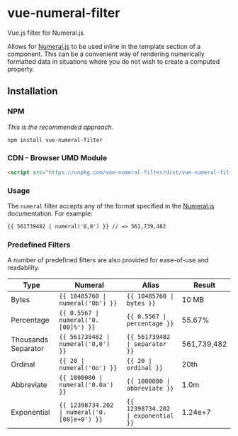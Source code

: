 # vue-numeral-filter
Vue.js filter for Numeral.js

Allows for [Numeral.js](http://numeraljs.com/) to be used inline in the template section of a component. This can be a convenient way of rendering numerically formatted data in situations where you do not wish to create a computed property.

## Installation

### NPM
*This is the recommended approach.*
```
npm install vue-numeral-filter
```

### CDN - Browser UMD Module
```html
<script src="https://unpkg.com/vue-numeral-filter/dist/vue-numeral-filter.min.js"></script>
```

### Usage
The `numeral` filter accepts any of the format specified in the [Numeral.js](http://numeraljs.com/) documentation. For example:
```html
{{ 561739482 | numeral('0,0') }} // => 561,739,482
```

###  Predefined Filters
A number of predefined filters are also provided for ease-of-use and readability.

| Type                | Numeral                                   | Alias                            | Result      |
|---------------------|-------------------------------------------|----------------------------------|-------------|
| Bytes               | <code>{{ 10485760 &#124; numeral('0b') }}</code>            | <code>{{ 10485760 &#124; bytes }}</code>           | 10 MB       |
| Percentage          | <code>{{ 0.5567 &#124; numeral('0.[00]%') }}</code>         | <code>{{ 0.5567 &#124; percentage }}</code>        | 55.67%      |
| Thousands Separator | <code>{{ 561739482 &#124; numeral('0,0') }}</code>          | <code>{{ 561739482 &#124; separator }}</code>      | 561,739,482 |
| Ordinal             | <code>{{ 20 &#124; numeral('Oo') }}</code>                  | <code>{{ 20 &#124; ordinal }}</code>               | 20th        |
| Abbreviate          | <code>{{ 1000000 &#124; numeral('0.0a') }}</code>           | <code>{{ 1000000 &#124; abbreviate }}</code>       | 1.0m        |
| Exponential         | <code>{{ 12398734.202 &#124; numeral('0.[00]e+0') }}</code> | <code>{{ 12398734.202 &#124; exponential }}</code> | 1.24e+7     |
